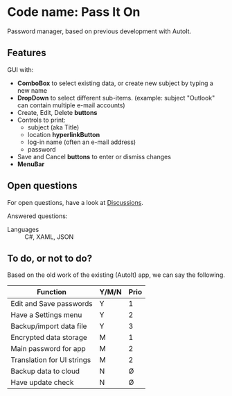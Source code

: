 # Code name: Pass It On

Password manager, based on previous development with AutoIt.

## Features

GUI with:

- **ComboBox** to select existing data, or create new subject by typing a new name
- **DropDown** to select different sub-items. (example: subject "Outlook" can contain multiple e-mail accounts)
- Create, Edit, Delete **buttons**
- Controls to print:
  - subject (aka Title)
  - location **hyperlinkButton**
  - log-in name (often an e-mail address)
  - password
- Save and Cancel **buttons** to enter or dismiss changes
- **MenuBar**

## Open questions

For open questions, have a look at [Discussions](https://github.com/Jay-o-Way/Learning-this/discussions).

Answered questions:
<dl>
<dt>Languages</dt><dd>C#, XAML, JSON</dd>
</dl>

## To do, or not to do?

Based on the old work of the existing (AutoIt) app, we can say the following.

| Function                      | Y/M/N | Prio |
|-------------------------------|-------|------|
| Edit and Save passwords       | Y     | 1    |
| Have a Settings menu          | Y     | 2    |
| Backup/import data file       | Y     | 3    |
| Encrypted data storage        | M     | 1    |
| Main password for app         | M     | 2    |
| Translation for UI strings    | M     | 2    |
| Backup data to cloud          | N     | Ø    |
| Have update check             | N     | Ø    |
